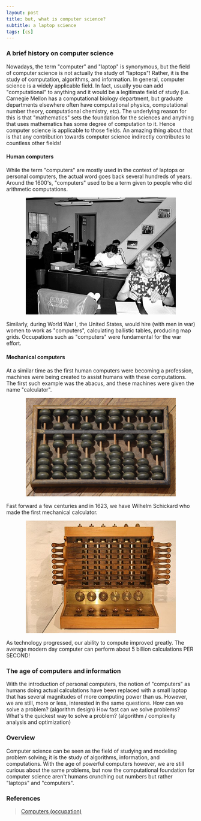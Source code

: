 ```yaml
---
layout: post
title: but, what is computer science? 
subtitle: a laptop science
tags: [cs]
---
```

### A brief history on computer science

Nowadays, the term "computer" and "laptop" is synonymous, but the field of computer science is not actually the study of "laptops"! Rather, it is the study of computation, algorithms, and information. In general, computer science is a widely applicable field. In fact, usually you can add "computational" to anything and it would be a legitimate field of study (i.e. Carnegie Mellon has a computational biology department, but graduate departments elsewhere often have computational physics, computational number theory, computational chemistry, etc). The underlying reason for this is that "mathematics" sets the foundation for the sciences and anything that uses mathematics has some degree of computation to it. Hence computer science is applicable to those fields. An amazing thing about that is that any contribution towards computer science indirectly contributes to countless other fields! 

#### Human computers
While the term "computers" are mostly used in the context of laptops or personal computers, the actual word goes back several hundreds of years. Around the 1600's, "computers" used to be a term given to people who did arithmetic computations. 

<p align = "center">
  <img src="../assets/Human_computers.jpeg" width = "400" />
</p>

Similarly, during World War I, the United States, would hire (with men in war) women to work as "computers", calculating ballistic tables, producing map grids. Occupations such as "computers" were fundamental for the war effort. 

#### Mechanical computers

At a similar time as the first human computers were becoming a profession, machines were being created to assist humans with these computations. The first such example was the abacus, and these machines were given the name "calculator". 

<p align = "center">
  <img src="../assets/Chinese-abacus.jpg" width = "400"/>
</p>

Fast forward a few centuries and in 1623, we have Wilhelm Schickard who made the first mechanical calculator. 

<p align = "center">
  <img src="../assets/Schickardmaschine.jpg" width = "400" />
</p>

As technology progressed, our ability to compute improved greatly. The average modern day computer can perform about 5 billion calculations PER SECOND!

### The age of computers and information

With the introduction of personal computers, the notion of "computers" as humans doing actual calculations have been replaced with a small laptop that has several magnitudes of more computing power than us. However, we are still, more or less, interested in the same questions. How can we solve a problem? (algorithm design) How fast can we solve problems? What's the quickest way to solve a problem? (algorithm / complexity analysis and optimization) 

### Overview

Computer science can be seen as the field of studying and modeling problem solving; it is the study of algorithms, information, and computations. With the age of powerful computers however, we are still curious about the same problems, but now the computational foundation for computer science aren't humans crunching out numbers but rather "laptops" and "computers".

### References

>[Computers (occupation)](https://en.wikipedia.org/wiki/Computer_(occupation))